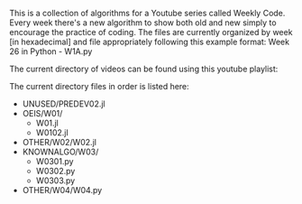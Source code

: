 This is a collection of algorithms for a Youtube series called Weekly Code. Every week there's a new algorithm to show both old and new simply to encourage the practice of coding. The files are currently organized by week [in hexadecimal] and file appropriately following this example format: Week 26 in Python - W1A.py 

The current directory of videos can be found using this youtube playlist:

The current directory files in order is listed here:

- UNUSED/PREDEV02.jl
- OEIS/W01/
	- W01.jl
	- W0102.jl
- OTHER/W02/W02.jl
- KNOWNALGO/W03/
	- W0301.py
	- W0302.py
	- W0303.py
- OTHER/W04/W04.py
